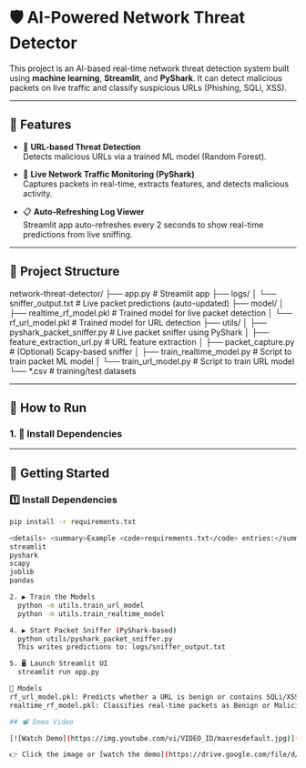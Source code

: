 # 🛡️ AI-Powered Network Threat Detector

This project is an AI-based real-time network threat detection system built using **machine learning**, **Streamlit**, and **PyShark**. It can detect malicious packets on live traffic and classify suspicious URLs (Phishing, SQLi, XSS).

---

## 📌 Features

- 🔗 **URL-based Threat Detection**  
  Detects malicious URLs via a trained ML model (Random Forest).

- 📡 **Live Network Traffic Monitoring (PyShark)**  
  Captures packets in real-time, extracts features, and detects malicious activity.

- 📋 **Auto-Refreshing Log Viewer**  
  Streamlit app auto-refreshes every 2 seconds to show real-time predictions from live sniffing.

---

## 📁 Project Structure

network-threat-detector/
├── app.py # Streamlit app
├── logs/
│ └── sniffer_output.txt # Live packet predictions (auto-updated)
├── model/
│ ├── realtime_rf_model.pkl # Trained model for live packet detection
│ └── rf_url_model.pkl # Trained model for URL detection
├── utils/
│ ├── pyshark_packet_sniffer.py # Live packet sniffer using PyShark
│ ├── feature_extraction_url.py # URL feature extraction
│ ├── packet_capture.py # (Optional) Scapy-based sniffer
│ ├── train_realtime_model.py # Script to train packet ML model
│ └── train_url_model.py # Script to train URL model
└── *.csv # training/test datasets


---

## 🚀 How to Run

### 1. 🔧 Install Dependencies


---

## 🚀 Getting Started

### 1️⃣ Install Dependencies

```bash
pip install -r requirements.txt

<details> <summary>Example <code>requirements.txt</code> entries:</summary>
streamlit
pyshark
scapy
joblib
pandas

2. ▶️ Train the Models 
  python -m utils.train_url_model
  python -m utils.train_realtime_model

4. ▶️ Start Packet Sniffer (PyShark-based)
  python utils/pyshark_packet_sniffer.py
  This writes predictions to: logs/sniffer_output.txt

5. 🖥️ Launch Streamlit UI
  streamlit run app.py

🧠 Models
rf_url_model.pkl: Predicts whether a URL is benign or contains SQLi/XSS/phishing patterns.
realtime_rf_model.pkl: Classifies real-time packets as Benign or Malicious.

## 📽️ Demo Video

[![Watch Demo](https://img.youtube.com/vi/VIDEO_ID/maxresdefault.jpg)](https://drive.google.com/file/d/1GU2YGVQ49JmRmidfRoLfJ3t4MLD4xuDh/view?usp=drivesdk)

👉 Click the image or [watch the demo](https://drive.google.com/file/d/1GU2YGVQ49JmRmidfRoLfJ3t4MLD4xuDh/view?usp=drivesdk) on Google Drive.



